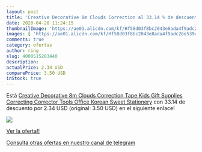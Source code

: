 ```yaml
---
layout: post
title: 'Creative Decorative 8m Clouds Correction al 33.14 % de descuento'
date: 2020-04-20 11:24:15
thumbnailImage: 'https://ae01.alicdn.com/kf/Hf58d03f8bc2043e8ada4f9adc26e53946/Creative-Decorative-8m-Clouds-Correction-Tape-Kids-Gift-Supplies-Correcting-Corrector-Tools-Office-Korean-Sweet-Stationery.jpg_350x350._SL200_.jpg'
images: [ 'https://ae01.alicdn.com/kf/Hf58d03f8bc2043e8ada4f9adc26e53946/Creative-Decorative-8m-Clouds-Correction-Tape-Kids-Gift-Supplies-Correcting-Corrector-Tools-Office-Korean-Sweet-Stationery.jpg_350x350._SL200_.jpg' ]
comments: true
category: ofertas
author: ring
slug: 4000515203440
description:
actualPrice: 2.34 USD
comparePrice: 3.50 USD
inStock: true
---
```


Está [Creative Decorative 8m Clouds Correction Tape Kids Gift Supplies Correcting Corrector Tools Office Korean Sweet Stationery](https://www.amazon.com/dp/4000515203440/?tag=redken08-20) con 33.14 de descuento por 2.34 USD (original: 3.50 USD) en el siguiente enlace!

[![](https://ae01.alicdn.com/kf/Hf58d03f8bc2043e8ada4f9adc26e53946/Creative-Decorative-8m-Clouds-Correction-Tape-Kids-Gift-Supplies-Correcting-Corrector-Tools-Office-Korean-Sweet-Stationery.jpg_350x350._SL200_.jpg)](https://www.amazon.com/dp/4000515203440/?tag=redken08-20)

[Ver la oferta!!](https://www.amazon.com/dp/4000515203440/?tag=redken08-20)

[Consulta otras ofertas en nuestro canal de telegram](https://t.me/s/ofertas25)
